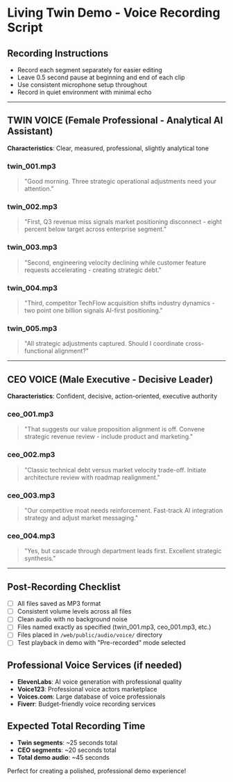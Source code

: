 # Living Twin Demo - Voice Recording Script

## Recording Instructions
- Record each segment separately for easier editing
- Leave 0.5 second pause at beginning and end of each clip
- Use consistent microphone setup throughout
- Record in quiet environment with minimal echo

---

## TWIN VOICE (Female Professional - Analytical AI Assistant)
**Characteristics**: Clear, measured, professional, slightly analytical tone

### twin_001.mp3
> "Good morning. Three strategic operational adjustments need your attention."

### twin_002.mp3  
> "First, Q3 revenue miss signals market positioning disconnect - eight percent below target across enterprise segment."

### twin_003.mp3
> "Second, engineering velocity declining while customer feature requests accelerating - creating strategic debt."

### twin_004.mp3
> "Third, competitor TechFlow acquisition shifts industry dynamics - two point one billion signals AI-first positioning."

### twin_005.mp3
> "All strategic adjustments captured. Should I coordinate cross-functional alignment?"

---

## CEO VOICE (Male Executive - Decisive Leader)
**Characteristics**: Confident, decisive, action-oriented, executive authority

### ceo_001.mp3
> "That suggests our value proposition alignment is off. Convene strategic revenue review - include product and marketing."

### ceo_002.mp3
> "Classic technical debt versus market velocity trade-off. Initiate architecture review with roadmap realignment."

### ceo_003.mp3
> "Our competitive moat needs reinforcement. Fast-track AI integration strategy and adjust market messaging."

### ceo_004.mp3
> "Yes, but cascade through department leads first. Excellent strategic synthesis."

---

## Post-Recording Checklist
- [ ] All files saved as MP3 format
- [ ] Consistent volume levels across all files
- [ ] Clean audio with no background noise
- [ ] Files named exactly as specified (twin_001.mp3, ceo_001.mp3, etc.)
- [ ] Files placed in `/web/public/audio/voice/` directory
- [ ] Test playback in demo with "Pre-recorded" mode selected

## Professional Voice Services (if needed)
- **ElevenLabs**: AI voice generation with professional quality
- **Voice123**: Professional voice actors marketplace
- **Voices.com**: Large database of voice professionals
- **Fiverr**: Budget-friendly voice recording services

## Expected Total Recording Time
- **Twin segments**: ~25 seconds total
- **CEO segments**: ~20 seconds total  
- **Total demo audio**: ~45 seconds

Perfect for creating a polished, professional demo experience!